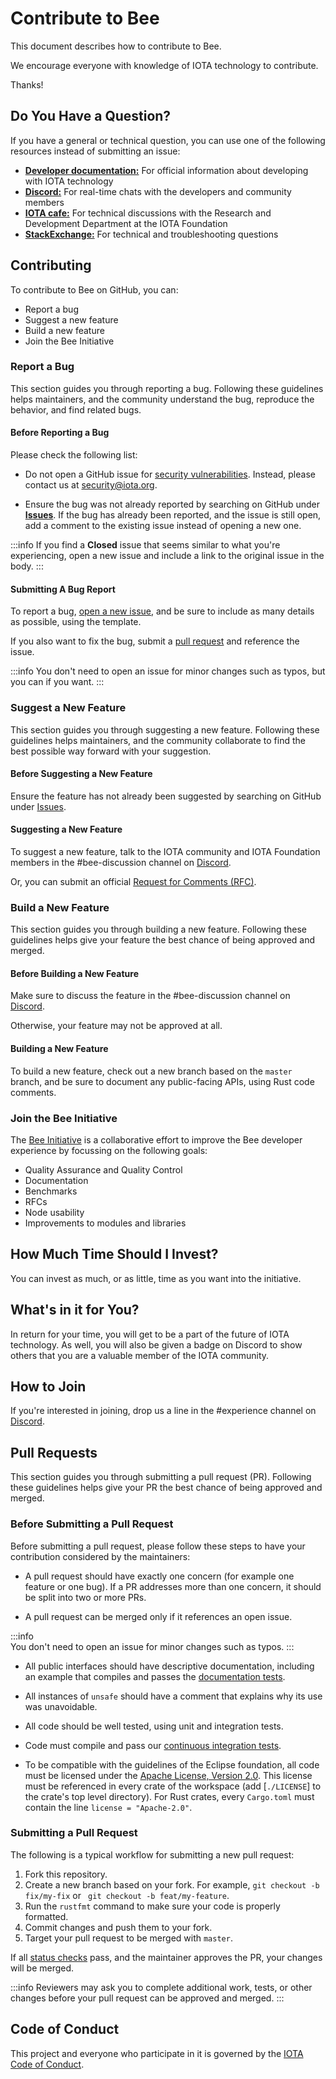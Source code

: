 # Contribute to Bee

This document describes how to contribute to Bee.

We encourage everyone with knowledge of IOTA technology to contribute.

Thanks!

## Do You Have a Question?

If you have a general or technical question, you can use one of the following resources instead of submitting an issue:

- [**Developer documentation:**](https://docs.iota.org/) For official information about developing with IOTA technology
- [**Discord:**](https://discord.iota.org/) For real-time chats with the developers and community members
- [**IOTA cafe:**](https://iota.cafe/) For technical discussions with the Research and Development Department at the IOTA Foundation
- [**StackExchange:**](https://iota.stackexchange.com/) For technical and troubleshooting questions

## Contributing 

To contribute to Bee on GitHub, you can:

- Report a bug
- Suggest a new feature
- Build a new feature
- Join the Bee Initiative

### Report a Bug

This section guides you through reporting a bug. Following these guidelines helps maintainers, and the community understand the bug, reproduce the behavior, and find related bugs.

#### Before Reporting a Bug

Please check the following list:

- Do not open a GitHub issue for [security vulnerabilities](security_vulnerabilities.md). Instead, please contact us at [security@iota.org](mailto:security@iota.org).

- Ensure the bug was not already reported by searching on GitHub under [**Issues**](https://github.com/iotaledger/bee/issues). If the bug has already been reported, and the issue is still open, add a comment to the existing issue instead of opening a new one.

:::info
If you find a **Closed** issue that seems similar to what you're experiencing, open a new issue and include a link to the original issue in the body.
:::

#### Submitting A Bug Report

To report a bug, [open a new issue](https://github.com/iotaledger/bee/issues/new), and be sure to include as many details as possible, using the template.

If you also want to fix the bug, submit a [pull request](#pull-requests) and reference the issue.

:::info
You don't need to open an issue for minor changes such as typos, but you can if you want.
:::

### Suggest a New Feature

This section guides you through suggesting a new feature. Following these guidelines helps maintainers, and the community collaborate to find the best possible way forward with your suggestion.

#### Before Suggesting a New Feature

Ensure the feature has not already been suggested by searching on GitHub under [Issues](https://github.com/iotaledger/bee/issues).

#### Suggesting a New Feature

To suggest a new feature, talk to the IOTA community and IOTA Foundation members in the #bee-discussion channel on [Discord](https://discord.iota.org/).

Or, you can submit an official [Request for Comments (RFC)](https://github.com/iotaledger/bee-rfcs/).


### Build a New Feature 

This section guides you through building a new feature. Following these guidelines helps give your feature the best chance of being approved and merged.

#### Before Building a New Feature

Make sure to discuss the feature in the #bee-discussion channel on [Discord](https://discord.iota.org/).

Otherwise, your feature may not be approved at all.

#### Building a New Feature

To build a new feature, check out a new branch based on the `master` branch, and be sure to document any public-facing APIs, using Rust code comments.


### Join the Bee Initiative 

The [Bee Initiative](https://github.com/iota-community/bee) is a collaborative effort to improve the Bee developer experience by focussing on the following goals:

- Quality Assurance and Quality Control
- Documentation
- Benchmarks
- RFCs
- Node usability
- Improvements to modules and libraries

## How Much Time Should I Invest?

You can invest as much, or as little, time as you want into the initiative.

## What's in it for You?

In return for your time, you will get to be a part of the future of IOTA technology.  As well,  you will also be given a badge on Discord to show others that you are a valuable member of the IOTA community.

## How to Join

If you're interested in joining, drop us a line in the #experience channel on [Discord](https://discord.iota.org/).

## Pull Requests 

This section guides you through submitting a pull request (PR). Following these guidelines helps give your PR the best chance of being approved and merged.

### Before Submitting a Pull Request

Before submitting a pull request, please follow these steps to have your contribution considered by the maintainers:

- A pull request should have exactly one concern (for example one feature or one bug). If a PR addresses more than one concern, it should be split into two or more PRs.

- A pull request can be merged only if it references an open issue.

:::info  
You don't need to open an issue for minor changes such as typos.
:::

- All public interfaces should have descriptive documentation, including an
example that compiles and passes the [documentation tests](https://doc.rust-lang.org/rustdoc/documentation-tests.html).

- All instances of `unsafe` should have a comment that explains why its use was unavoidable.

- All code should be well tested, using unit and integration tests.

- Code must compile and pass our [continuous integration tests](../../.github/workflows).

- To be compatible with the guidelines of the Eclipse foundation, all code must be licensed under the [Apache License, Version 2.0](https://www.apache.org/licenses/LICENSE-2.0). This license must be referenced in every crate of the workspace (add [`./LICENSE`] to the crate's top level directory). For Rust crates, every `Cargo.toml` must contain the line `license = "Apache-2.0"`.

### Submitting a Pull Request

The following is a typical workflow for submitting a new pull request:

1. Fork this repository.
2. Create a new branch based on your fork. For example, `git checkout -b fix/my-fix` or ` git checkout -b feat/my-feature`.
3. Run the `rustfmt` command to make sure your code is properly formatted.
4. Commit changes and push them to your fork.
5. Target your pull request to be merged with `master`.

If all [status checks](https://help.github.com/articles/about-status-checks/) pass, and the maintainer approves the PR, your changes will be merged.

:::info
Reviewers may ask you to complete additional work, tests, or other changes before your pull request can be approved and merged.
:::

## Code of Conduct 

This project and everyone who participate in it is governed by the [IOTA Code of Conduct](code_of_conduct.md).